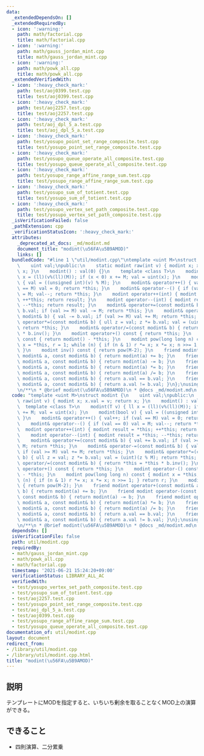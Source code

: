 ```yaml
---
data:
  _extendedDependsOn: []
  _extendedRequiredBy:
  - icon: ':warning:'
    path: math/factorial.cpp
    title: math/factorial.cpp
  - icon: ':warning:'
    path: math/gauss_jordan_mint.cpp
    title: math/gauss_jordan_mint.cpp
  - icon: ':warning:'
    path: math/powk_all.cpp
    title: math/powk_all.cpp
  _extendedVerifiedWith:
  - icon: ':heavy_check_mark:'
    path: test/aoj0399.test.cpp
    title: test/aoj0399.test.cpp
  - icon: ':heavy_check_mark:'
    path: test/aoj2257.test.cpp
    title: test/aoj2257.test.cpp
  - icon: ':heavy_check_mark:'
    path: test/aoj_dpl_5_a.test.cpp
    title: test/aoj_dpl_5_a.test.cpp
  - icon: ':heavy_check_mark:'
    path: test/yosupo_point_set_range_composite.test.cpp
    title: test/yosupo_point_set_range_composite.test.cpp
  - icon: ':heavy_check_mark:'
    path: test/yosupo_queue_operate_all_composite.test.cpp
    title: test/yosupo_queue_operate_all_composite.test.cpp
  - icon: ':heavy_check_mark:'
    path: test/yosupo_range_affine_range_sum.test.cpp
    title: test/yosupo_range_affine_range_sum.test.cpp
  - icon: ':heavy_check_mark:'
    path: test/yosupo_sum_of_totient.test.cpp
    title: test/yosupo_sum_of_totient.test.cpp
  - icon: ':heavy_check_mark:'
    path: test/yosupo_vertex_set_path_composite.test.cpp
    title: test/yosupo_vertex_set_path_composite.test.cpp
  _isVerificationFailed: false
  _pathExtension: cpp
  _verificationStatusIcon: ':heavy_check_mark:'
  attributes:
    _deprecated_at_docs: _md/modint.md
    document_title: "modint(\u56FA\u5B9AMOD)"
    links: []
  bundledCode: "#line 1 \"util/modint.cpp\"\ntemplate <uint M>\nstruct modint {\n\
    \    uint val;\npublic:\n    static modint raw(int v) { modint x; x.val = v; return\
    \ x; }\n    modint() : val(0) {}\n    template <class T>\n    modint(T v) { ll\
    \ x = (ll)(v%(ll)(M)); if (x < 0) x += M; val = uint(x); }\n    modint(bool v)\
    \ { val = ((unsigned int)(v) % M); }\n    modint& operator++() { val++; if (val\
    \ == M) val = 0; return *this; }\n    modint& operator--() { if (val == 0) val\
    \ = M; val--; return *this; }\n    modint operator++(int) { modint result = *this;\
    \ ++*this; return result; }\n    modint operator--(int) { modint result = *this;\
    \ --*this; return result; }\n    modint& operator+=(const modint& b) { val +=\
    \ b.val; if (val >= M) val -= M; return *this; }\n    modint& operator-=(const\
    \ modint& b) { val -= b.val; if (val >= M) val += M; return *this; }\n    modint&\
    \ operator*=(const modint& b) { ull z = val; z *= b.val; val = (uint)(z % M);\
    \ return *this; }\n    modint& operator/=(const modint& b) { return *this = *this\
    \ * b.inv(); }\n    modint operator+() const { return *this; }\n    modint operator-()\
    \ const { return modint() - *this; }\n    modint pow(long long n) const { modint\
    \ x = *this, r = 1; while (n) { if (n & 1) r *= x; x *= x; n >>= 1; } return r;\
    \ }\n    modint inv() const { return pow(M-2); }\n    friend modint operator+(const\
    \ modint& a, const modint& b) { return modint(a) += b; }\n    friend modint operator-(const\
    \ modint& a, const modint& b) { return modint(a) -= b; }\n    friend modint operator*(const\
    \ modint& a, const modint& b) { return modint(a) *= b; }\n    friend modint operator/(const\
    \ modint& a, const modint& b) { return modint(a) /= b; }\n    friend bool operator==(const\
    \ modint& a, const modint& b) { return a.val == b.val; }\n    friend bool operator!=(const\
    \ modint& a, const modint& b) { return a.val != b.val; }\n};\nusing mint = modint<MOD>;\n\
    \n/**\n * @brief modint(\u56FA\u5B9AMOD)\n * @docs _md/modint.md\n */\n"
  code: "template <uint M>\nstruct modint {\n    uint val;\npublic:\n    static modint\
    \ raw(int v) { modint x; x.val = v; return x; }\n    modint() : val(0) {}\n  \
    \  template <class T>\n    modint(T v) { ll x = (ll)(v%(ll)(M)); if (x < 0) x\
    \ += M; val = uint(x); }\n    modint(bool v) { val = ((unsigned int)(v) % M);\
    \ }\n    modint& operator++() { val++; if (val == M) val = 0; return *this; }\n\
    \    modint& operator--() { if (val == 0) val = M; val--; return *this; }\n  \
    \  modint operator++(int) { modint result = *this; ++*this; return result; }\n\
    \    modint operator--(int) { modint result = *this; --*this; return result; }\n\
    \    modint& operator+=(const modint& b) { val += b.val; if (val >= M) val -=\
    \ M; return *this; }\n    modint& operator-=(const modint& b) { val -= b.val;\
    \ if (val >= M) val += M; return *this; }\n    modint& operator*=(const modint&\
    \ b) { ull z = val; z *= b.val; val = (uint)(z % M); return *this; }\n    modint&\
    \ operator/=(const modint& b) { return *this = *this * b.inv(); }\n    modint\
    \ operator+() const { return *this; }\n    modint operator-() const { return modint()\
    \ - *this; }\n    modint pow(long long n) const { modint x = *this, r = 1; while\
    \ (n) { if (n & 1) r *= x; x *= x; n >>= 1; } return r; }\n    modint inv() const\
    \ { return pow(M-2); }\n    friend modint operator+(const modint& a, const modint&\
    \ b) { return modint(a) += b; }\n    friend modint operator-(const modint& a,\
    \ const modint& b) { return modint(a) -= b; }\n    friend modint operator*(const\
    \ modint& a, const modint& b) { return modint(a) *= b; }\n    friend modint operator/(const\
    \ modint& a, const modint& b) { return modint(a) /= b; }\n    friend bool operator==(const\
    \ modint& a, const modint& b) { return a.val == b.val; }\n    friend bool operator!=(const\
    \ modint& a, const modint& b) { return a.val != b.val; }\n};\nusing mint = modint<MOD>;\n\
    \n/**\n * @brief modint(\u56FA\u5B9AMOD)\n * @docs _md/modint.md\n */"
  dependsOn: []
  isVerificationFile: false
  path: util/modint.cpp
  requiredBy:
  - math/gauss_jordan_mint.cpp
  - math/powk_all.cpp
  - math/factorial.cpp
  timestamp: '2021-06-21 15:24:20+09:00'
  verificationStatus: LIBRARY_ALL_AC
  verifiedWith:
  - test/yosupo_vertex_set_path_composite.test.cpp
  - test/yosupo_sum_of_totient.test.cpp
  - test/aoj2257.test.cpp
  - test/yosupo_point_set_range_composite.test.cpp
  - test/aoj_dpl_5_a.test.cpp
  - test/aoj0399.test.cpp
  - test/yosupo_range_affine_range_sum.test.cpp
  - test/yosupo_queue_operate_all_composite.test.cpp
documentation_of: util/modint.cpp
layout: document
redirect_from:
- /library/util/modint.cpp
- /library/util/modint.cpp.html
title: "modint(\u56FA\u5B9AMOD)"
---
```

## 説明
テンプレートにMODを指定すると、いちいち剰余を取ることなくMOD上の演算ができる。

## できること
- 四則演算、二分累乗